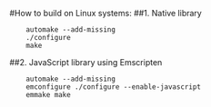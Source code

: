 #How to build on Linux systems:
##1. Native library
```
	automake --add-missing
	./configure
	make
```
##2. JavaScript library using Emscripten
```
	automake --add-missing
	emconfigure ./configure --enable-javascript
	emmake make
```
